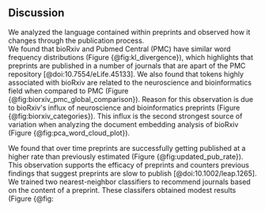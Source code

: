 ## Discussion

We analyzed the language contained within preprints and observed how it changes through the publication process.  
We found that bioRxiv and Pubmed Central (PMC) have similar word frequency distributions (Figure {@fig:kl_divergence}), which highlights that preprints are published in a number of journals that are apart of the PMC repository [@doi:10.7554/eLife.45133]. 
We also found that tokens highly associated with bioRxiv are related to the neuroscience and bioinformatics field when compared to PMC (Figure {@fig:biorxiv_pmc_global_comparison}).
Reason for this observation is due to bioRxiv's influx of neuroscience and bioinformatics preprints (Figure {@fig:biorxiv_categories}).
This influx is the second strongest source of variation when analyzing the document embedding analysis of bioRxiv (Figure {@fig:pca_word_cloud_plot}).

We found that over time preprints are successfully getting published at a higher rate than previously estimated (Figure {@fig:updated_pub_rate}).
This observation supports the efficacy of preprints and counters previous findings that suggest preprints are slow to publish [@doi:10.1002/leap.1265].
We trained two nearest-neighbor classifiers to recommend journals based on the content of a preprint.
These classifers obtained modest results (Figure {@fig:
